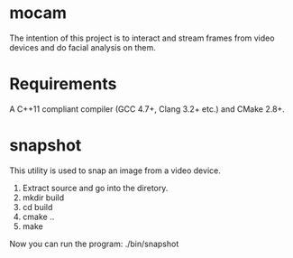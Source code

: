 mocam
=====

The intention of this project is to interact and stream frames from
video devices and do facial analysis on them.

Requirements
============

A C++11 compliant compiler (GCC 4.7+, Clang 3.2+ etc.) and CMake 2.8+.

snapshot
========

This utility is used to snap an image from a video device.

1. Extract source and go into the diretory.
2. mkdir build
3. cd build
4. cmake ..
5. make

Now you can run the program: ./bin/snapshot
